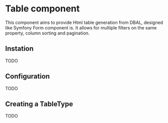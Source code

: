 Table component
===============

This component aims to provide Html table generation from DBAL, designed like Symfony Form component is.
It allows for multiple filters on the same property, column sorting and pagination.

## Instation
TODO

## Configuration
TODO

## Creating a TableType
TODO